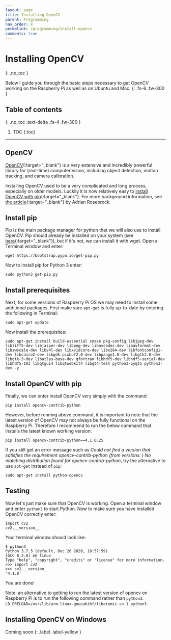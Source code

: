 ```yaml
---
layout: page
title: Installing OpenCV
parent: Programming
nav_order: 8
permalink: /programming/install-opencv
comments: true
---
```


# Installing OpenCV
{: .no_toc }

Below I guide you through the basic steps necessary to get OpenCV working on the Raspberry Pi as well as on Ubuntu and Mac.
{: .fs-6 .fw-300 }

## Table of contents
{: .no_toc .text-delta .fs-4 .fw-300 }

1. TOC
{:toc}
---

## OpenCV
[OpenCV](https://opencv.org){:target="_blank"} is a very extensive and incredibly powerful library for (real-time) computer vision, including object detection, motion tracking, and camera calibration.

Installing OpenCV used to be a very complicated and long process, especially on older models. Luckily it is now relatively easy to [install OpenCV with pip](https://pypi.org/project/opencv-python){:target="_blank"}. For more background information, see [the article](https://www.pyimagesearch.com/2018/09/19/pip-install-opencv/){:target="_blank"} by Adrian Rosebrock.

## Install pip
Pip is the main package manager for python that we will also use to install OpenCV. Pip should already be installed on your system (see [here](https://pip.pypa.io/en/stable/installing/){:target="_blank"}), but if it's not, we can install it with wget. Open a Terminal window and enter:

```
wget https://bootstrap.pypa.io/get-pip.py
```

Now to install pip for Python 3 enter:

```
sudo python3 get-pip.py
```

## Install prerequisites
Next, for some versions of Raspberry Pi OS we may need to install some additional packages. First make sure `apt-get` is fully up-to-date by entering the following in Terminal:

```
sudo apt-get update
```

Now install the prerequisites:

```
sudo apt-get install build-essential cmake pkg-config libjpeg-dev libtiff5-dev libjasper-dev libpng-dev libavcodec-dev libavformat-dev libswscale-dev libv4l-dev libxvidcore-dev libx264-dev libfontconfig1-dev libcairo2-dev libgdk-pixbuf2.0-dev libpango1.0-dev libgtk2.0-dev libgtk-3-dev libatlas-base-dev gfortran libhdf5-dev libhdf5-serial-dev libhdf5-103 libqtgui4 libqtwebkit4 libqt4-test python3-pyqt5 python3-dev -y
```

## Install OpenCV with pip
Finally, we can enter install OpenCV very simply with the command:

```
pip install opencv-contrib-python
```

However, before running above command, it is important to note that the latest version of OpenCV may not always be fully functional on the Raspberry Pi. Therefore I recommend to run the below command that installs the latest known working version:

```
pip install opencv-contrib-python==4.1.0.25
```

If you still get an error message such as *Could not find a version that satisfies the requirement opencv-contrib-python (from versions: ) No matching distribution found for opencv-contrib-python*, try the alternative to use `apt-get` instead of `pip`:

```
sudo apt-get install python-opencv
```

## Testing
Now let's just make sure that OpenCV is working. Open a terminal window and enter `python3` to start Python. Now to make sure you have installed OpenCV correctly enter:

```
import cv2
cv2.__version__
```

Your terminal window should look like:

```
$ python3
Python 3.7.3 (default, Dec 20 2020, 18:57:59)
[GCC 8.3.0] on linux
Type "help", "copyright", "credits" or "license" for more information.
>>> import cv2
>>> cv2.__version__
'4.1.0'
```

You are done!

Note: an alternative to getting to run the latest version of opencv on Raspberry Pi is to run the following command rather than `python3`: `LD_PRELOAD=/usr/lib/arm-linux-gnueabihf/libatomic.so.1 python3`.

## Installing OpenCV on Windows
Coming soon
{: .label .label-yellow }
